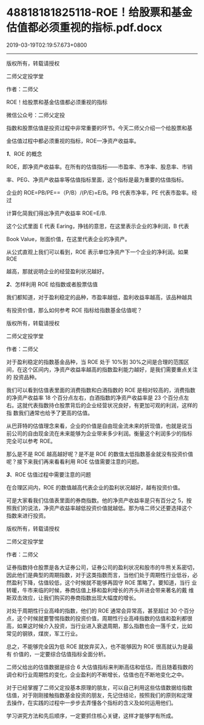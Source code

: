 # 48818181825118-ROE！给股票和基金估值都必须重视的指标.pdf.docx

2019-03-19T02:19:57.673+0800

----

版权所有，转载请授权

二师父定投学堂

作者：二师父

ROE！给股票和基金估值都必须重视的指标 

微信公众号：二师父定投 

指数和股票估值是投资过程中非常重要的环节。今天二师父介绍一个给股票和基

金估值过程中都必须重视的指标，ROE—净资产收益率。 

__*1*__、ROE 的概念 

ROE，即净资产收益率。在所有的估值指标——市盈率、市净率、股息率、市销

率、PEG、净资产收益率等估值指标里面，这个指标是最为重要的估值指标。 

企业的 ROE=PB/PE==（P/B）/\(P/E\)=E/B。PB 代表市净率，PE 代表市盈率。经过

计算化简我们得出净资产收益率 ROE=E/B\. 

这个公式里面 E 代表 Earing，挣钱的意思，在这里表示企业的净利润，B 代表

Book Value，账面价值，在这里代表企业的净资产。 

从公式直观上我们可以看到，ROE 表示单位净资产下一个企业的净利润。如果 ROE

越高，那就说明企业的经营盈利状况越好。 

__*2*__、怎样利用 ROE 给指数或者股票估值 

我们都知道，对于盈利稳定的品种，市盈率越低，盈利收益率越高，该品种越具

有投资价值，那么如何参考 ROE 指标给指数基金估值呢？ 

版权所有，转载请授权

二师父定投学堂

作者：二师父

对于盈利稳定的指数基金品种，当 ROE 处于 10%到 30%之间是合理的范围区间，在这个区间内，净资产收益率越高的指数盈利能力越好，是我们需要重点关注的 投资品种。 

我们可以看到估值表里面的消费指数和白酒指数的 ROE 是相对较高的，消费指数 的净资产收益率 18 个百分点左右，白酒指数的净资产收益率是 23 个百分点左右。这就代表指数持仓股票背后的企业经营状况良好，有更加可观的利润，这样的指 数我们通常也给予了更高的估值。 

从巴菲特的估值理念来看，企业的价值是自由现金流未来的折现值，也就是说当 前公司的自由现金流在未来能够为企业带来多少利润。衡量这个利润多少的指标 完全可以参考 ROE。 

那么是不是 ROE 越高越好呢？是不是 ROE 的数值太低指数基金就没有投资价值呢？接下来我们再来看看利用 ROE 估值需要注意的问题。 

__*3*__、ROE 估值过程中需要注意的问题 

在合理区间内，ROE 的数值越高代表企业的盈利状况越好，越有投资价值。 

可是大家看我们估值表里面的券商指数。他的净资产收益率是只有百分之 5，按 照我们的说法，净资产收益率越低投资价值就越低。那为啥二师父还要选择这个 指数来进行投资。 

版权所有，转载请授权

二师父定投学堂

作者：二师父

证券指数持仓股票是各大证券公司，证券公司的盈利状况和股市的牛熊关系密切，因此他们是典型的周期指数，对于这类指数而言，当他们处于周期性行业低谷，必然盈利下降，估值较低，这个时候就不能够再固守 ROE 策略了。要知道，当行 业转暖，牛市来临的时候，券商估值上移和盈利增长的齐头并进会带来著名的戴 维斯双击效应，让我们购买的券商指数出现大幅度的增长。 

对处于周期性行业高峰的指数，他们的 ROE 通常会异常高，甚至超过 30 个百分 点，这个时候就要警惕指数的投资价值，周期性行业高峰指数的估值和盈利都很 高，如果这时候介入投资，当行业进入衰退周期，那么指数也会一落千丈，比如 常见的钢铁，煤炭，军工行业。 

总之，不能够完全因为低 ROE 就放弃买入，也不能够因为 ROE 很高就认为是最有 价值的，一定要综合估值指标全面分析。 

二师父给出的估值数据是综合 6 大估值指标来判断高估和低估，而且随着指数的 调仓和行业周期性的变化，企业盈利的不断增长，估值也在不断地变化之中。 

对于已经掌握了二师父定投基本原理的朋友，可以自己利用这些估值数据给指数 估值，对于刚刚接触指数基金投资的朋友，先记住结论，按照我们的原则和定理 去操作，在实践的过程中一步步去弄懂各个指标的含义及如何运用他们。 

学习讲究方法和先后顺序，一定要抓住核心关键，这样才能够学有所成。 

